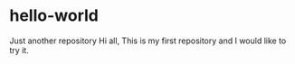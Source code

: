 # hello-world
Just another repository
Hi all,
This is my first repository and I would like to try it. 
